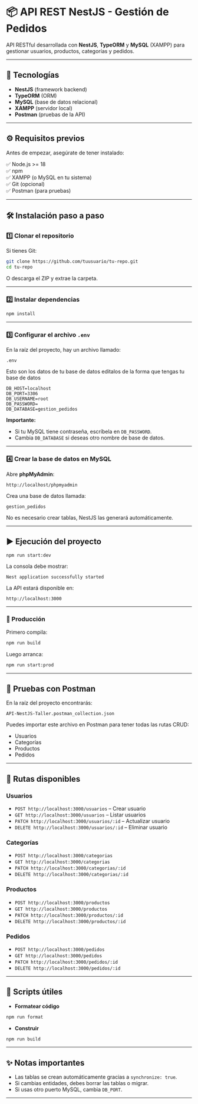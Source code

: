 # 📦 API REST NestJS - Gestión de Pedidos

API RESTful desarrollada con **NestJS**, **TypeORM** y **MySQL** (XAMPP) para gestionar usuarios, productos, categorías y pedidos.

---

## 🚀 Tecnologías

- **NestJS** (framework backend)
- **TypeORM** (ORM)
- **MySQL** (base de datos relacional)
- **XAMPP** (servidor local)
- **Postman** (pruebas de la API)

---

## ⚙️ Requisitos previos

Antes de empezar, asegúrate de tener instalado:

✅ Node.js >= 18  
✅ npm  
✅ XAMPP (o MySQL en tu sistema)  
✅ Git (opcional)  
✅ Postman (para pruebas)

---

## 🛠 Instalación paso a paso

### 1️⃣ Clonar el repositorio

Si tienes Git:

```bash
git clone https://github.com/tuusuario/tu-repo.git
cd tu-repo
````

O descarga el ZIP y extrae la carpeta.

---

### 2️⃣ Instalar dependencias

```bash
npm install
```

---

### 3️⃣ Configurar el archivo `.env`

En la raíz del proyecto, hay un archivo llamado:

```
.env
```

Esto son los datos de tu base de datos editalos de la forma que tengas tu base de datos

```
DB_HOST=localhost
DB_PORT=3306
DB_USERNAME=root
DB_PASSWORD=
DB_DATABASE=gestion_pedidos
```

**Importante:**

* Si tu MySQL tiene contraseña, escríbela en `DB_PASSWORD`.
* Cambia `DB_DATABASE` si deseas otro nombre de base de datos.

---

### 4️⃣ Crear la base de datos en MySQL

Abre **phpMyAdmin**:

```
http://localhost/phpmyadmin
```

Crea una base de datos llamada:

```
gestion_pedidos
```

No es necesario crear tablas, NestJS las generará automáticamente.

---

## ▶️ Ejecución del proyecto

```bash
npm run start:dev
```

La consola debe mostrar:

```
Nest application successfully started
```

La API estará disponible en:

```
http://localhost:3000
```

---

### 🔹 Producción

Primero compila:

```bash
npm run build
```

Luego arranca:

```bash
npm run start:prod
```

---

## 🧪 Pruebas con Postman

En la raíz del proyecto encontrarás:

```
API-NestJS-Taller.postman_collection.json
```

Puedes importar este archivo en Postman para tener todas las rutas CRUD:

* Usuarios
* Categorías
* Productos
* Pedidos

---

## 📂 Rutas disponibles

### Usuarios

* `POST http://localhost:3000/usuarios` – Crear usuario
* `GET http://localhost:3000/usuarios` – Listar usuarios
* `PATCH http://localhost:3000/usuarios/:id` – Actualizar usuario
* `DELETE http://localhost:3000/usuarios/:id` – Eliminar usuario

### Categorías

* `POST http://localhost:3000/categorias`
* `GET http://localhost:3000/categorias`
* `PATCH http://localhost:3000/categorias/:id`
* `DELETE http://localhost:3000/categorias/:id`

### Productos

* `POST http://localhost:3000/productos`
* `GET http://localhost:3000/productos`
* `PATCH http://localhost:3000/productos/:id`
* `DELETE http://localhost:3000/productos/:id`

### Pedidos

* `POST http://localhost:3000/pedidos`
* `GET http://localhost:3000/pedidos`
* `PATCH http://localhost:3000/pedidos/:id`
* `DELETE http://localhost:3000/pedidos/:id`

---

## 💾 Scripts útiles

* **Formatear código**

```bash
npm run format
```

* **Construir**

```bash
npm run build
```
---

## ✨ Notas importantes

* Las tablas se crean automáticamente gracias a `synchronize: true`.
* Si cambias entidades, debes borrar las tablas o migrar.
* Si usas otro puerto MySQL, cambia `DB_PORT`.

---
